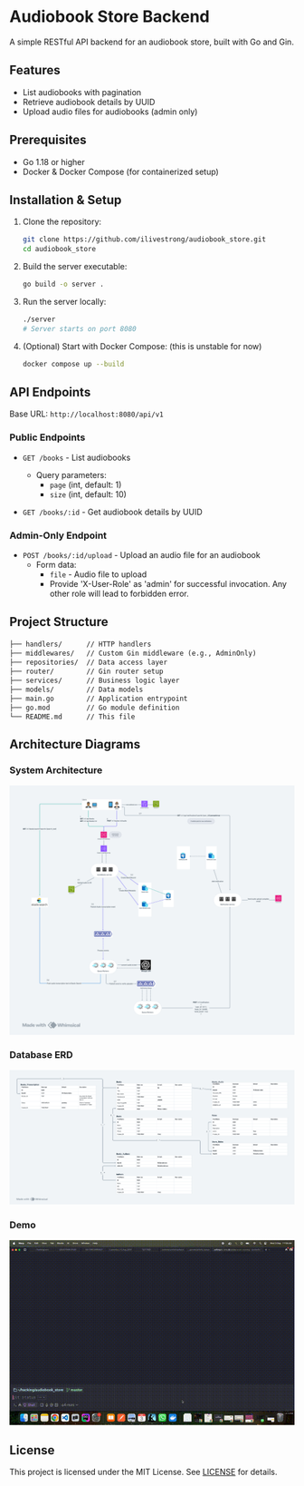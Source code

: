 # Audiobook Store Backend

A simple RESTful API backend for an audiobook store, built with Go and Gin.

## Features

- List audiobooks with pagination
- Retrieve audiobook details by UUID
- Upload audio files for audiobooks (admin only)

## Prerequisites

- Go 1.18 or higher
- Docker & Docker Compose (for containerized setup)

## Installation & Setup

1. Clone the repository:

   ```bash
   git clone https://github.com/ilivestrong/audiobook_store.git
   cd audiobook_store
   ```

2. Build the server executable:

   ```bash
   go build -o server .
   ```

3. Run the server locally:

   ```bash
   ./server
   # Server starts on port 8080
   ```

4. (Optional) Start with Docker Compose: (this is unstable for now)

   ```bash
   docker compose up --build
   ```

## API Endpoints

Base URL: `http://localhost:8080/api/v1`

### Public Endpoints

- `GET /books` - List audiobooks

  - Query parameters:
    - `page` (int, default: 1)
    - `size` (int, default: 10)

- `GET /books/:id` - Get audiobook details by UUID

### Admin-Only Endpoint

- `POST /books/:id/upload` - Upload an audio file for an audiobook
  - Form data:
    - `file` - Audio file to upload
    - Provide 'X-User-Role' as 'admin' for successful invocation. Any other role will lead to forbidden error.

## Project Structure

```
├── handlers/      // HTTP handlers
├── middlewares/   // Custom Gin middleware (e.g., AdminOnly)
├── repositories/  // Data access layer
├── router/        // Gin router setup
├── services/      // Business logic layer
├── models/        // Data models
├── main.go        // Application entrypoint
├── go.mod         // Go module definition
└── README.md      // This file
```

## Architecture Diagrams

### System Architecture

![System Architecture](system_architecture.png)

### Database ERD

![Database ERD](DB%20Model.png)

### Demo

![App Demo](audiobooks_store_demo.gif)

## License

This project is licensed under the MIT License. See [LICENSE](LICENSE) for details.
